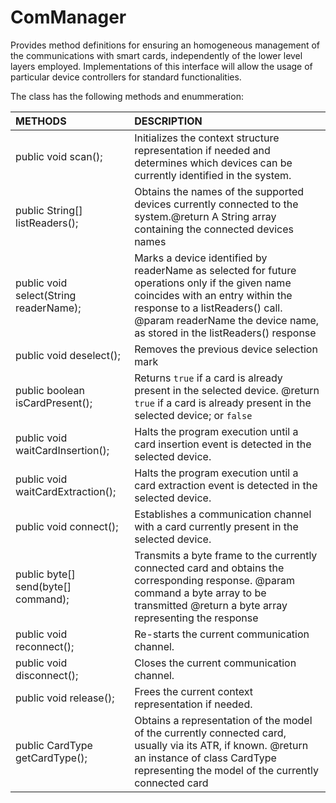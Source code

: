 # ComManager
Provides method definitions for ensuring an homogeneous management of the communications with smart cards, independently of the lower level layers
employed. Implementations of this interface will allow the usage of particular device controllers for standard functionalities.

The class has the following methods and enummeration:

|METHODS                                       |DESCRIPTION                                                                                        |
|:---------------------------------------------|:--------------------------------------------------------------------------------------------------|
|public void scan();                           |Initializes the context structure representation if needed and determines which devices can be currently identified in the system.|
|public String[] listReaders();                |Obtains the names of the supported devices currently connected to the system.@return A String array containing the connected devices names|
|public void select(String readerName);        |Marks a device identified by readerName as selected for future operations only if the given name coincides with an entry within the response to a listReaders() call. @param readerName the device name, as stored in the listReaders() response|
|public void deselect();                       |Removes the previous device selection mark|
|public boolean isCardPresent();               |Returns <code>true</code> if a card is already present in the selected device. @return <code>true</code> if a card is already present in the selected device; or <code>false</false>      | 
|public void waitCardInsertion();              |Halts the program execution until a card insertion event is detected in the selected device.       |
|public void waitCardExtraction();             |Halts the program execution until a card extraction event is detected in the selected device.      |
|public void connect();                        |Establishes a communication channel with a card currently present in the selected device.          |
|public byte[] send(byte[] command);           |Transmits a byte frame to the currently connected card and obtains the corresponding response. @param command a byte array to be transmitted @return a byte array representing the response|
|public void reconnect();                      |Re-starts the current communication channel.                                                       |
|public void disconnect();                     |Closes the current communication channel.                                                          |
|public void release();                        |Frees the current context representation if needed.                                                |
|public CardType getCardType();                |Obtains a representation of the model of the currently connected card, usually via its ATR, if known. @return an instance of class CardType representing the model of the currently connected card|
